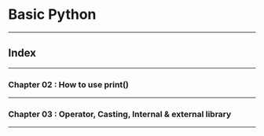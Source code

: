 <h1>Basic Python</h1>
<hr>

<h2>Index</h2>
<hr>

<h3>Chapter 02 : How to use print()</h3>
<hr>

<h3>Chapter 03 : Operator, Casting, Internal & external library
<hr>
